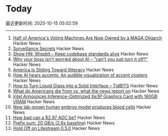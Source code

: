 # Today

最近更新时间: 2025-10-15 05:02:59

--- 
1. [Half of America's Voting Machines Are Now Owned by a MAGA Oligarch](https://dissentinbloom.substack.com/p/half-of-americas-voting-machines) Hacker News
2. [Surveillance Secrets](https://www.lighthousereports.com/investigation/surveillance-secrets/) Hacker News
3. [Show HN: Wispbit – Keep codebase standards alive](https://wispbit.com) Hacker News
4. [Why your boss isn't worried about AI – "can't you just turn it off?"](https://boydkane.com/essays/boss) Hacker News
5. [America Is Sliding Toward Illiteracy](https://www.theatlantic.com/ideas/archive/2025/10/education-decline-low-expectations/684526/) Hacker News
6. [How AI hears accents: An audible visualization of accent clusters](https://accent-explorer.boldvoice.com/) Hacker News
7. [How to Turn Liquid Glass into a Solid Interface – TidBITS](https://tidbits.com/2025/10/09/how-to-turn-liquid-glass-into-a-solid-interface/) Hacker News
8. [What do Americans die from vs. what the news report on](https://ourworldindata.org/does-the-news-reflect-what-we-die-from) Hacker News
9. [Intel Announces Inference-Optimized Xe3P Graphics Card with 160GB VRAM](https://www.phoronix.com/review/intel-crescent-island) Hacker News
10. [New lab-grown human embryo model produces blood cells](https://www.cam.ac.uk/research/news/new-lab-grown-human-embryo-model-produces-blood-cells) Hacker News
11. [How bad can a $2.97 ADC be?](https://excamera.substack.com/p/how-bad-can-a-297-adc-be) Hacker News
12. [Prefix sum: 20 GB/s (2.6x baseline)](https://github.com/ashtonsix/perf-portfolio/tree/main/delta) Hacker News
13. [Hold Off on Litestream 0.5.0](https://mtlynch.io/notes/hold-off-on-litestream-0.5.0/) Hacker News
